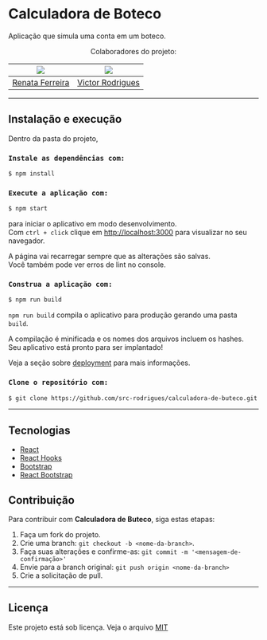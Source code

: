 # Calculadora de Boteco

Aplicação que simula uma conta em um boteco.

<div align='center'>

Colaboradores do projeto:

| [![](https://github.com/re14fb.png?size=150)](https://github.com/re14fb) | [![](https://github.com/src-rodrigues.png?size=150)](https://github.com/src-rodrigues) |
| :----------------------------------------------------------------------: | :------------------------------------------------------------------------------------: |
|               [Renata Ferreira](https://github.com/re14fb)               |                  [Victor Rodrigues](https://github.com/src-rodrigues)                  |

</div>

---

## Instalação e execução

Dentro da pasta do projeto,

### `Instale as dependências com:`

```bash
$ npm install
```

### `Execute a aplicação com:`

```bash
$ npm start
```

para iniciar o aplicativo em modo desenvolvimento.\
Com `ctrl + click` clique em [http://localhost:3000](http://localhost:3000) para visualizar no seu navegador.

A página vai recarregar sempre que as alterações são salvas.\
Você também pode ver erros de lint no console.

### `Construa a aplicação com:`

```bash
$ npm run build
```

`npm run build` compila o aplicativo para produção gerando uma pasta `build`.

A compilação é minificada e os nomes dos arquivos incluem os hashes.\
Seu aplicativo está pronto para ser implantado!

Veja a seção sobre [deployment](https://facebook.github.io/create-react-app/docs/deployment) para mais informações.

### `Clone o repositório com:`

```bash
$ git clone https://github.com/src-rodrigues/calculadora-de-buteco.git
```

---

## Tecnologias

- [React](https://pt-br.reactjs.org/)
- [React Hooks](https://pt-br.reactjs.org/docs/hooks-intro.html)
- [Bootstrap](https://getbootstrap.com/)
- [React Bootstrap](https://react-bootstrap.github.io/)

## Contribuição

Para contribuir com **Calculadora de Buteco**, siga estas etapas:

1. Faça um fork do projeto.
2. Crie uma branch: `git checkout -b <nome-da-branch>`.
3. Faça suas alterações e confirme-as: `git commit -m '<mensagem-de-confirmação>'`
4. Envie para a branch original: `git push origin <nome-da-branch>`
5. Crie a solicitação de pull.

---

## Licença

Este projeto está sob licença. Veja o arquivo [MIT](LICENSE.md)
